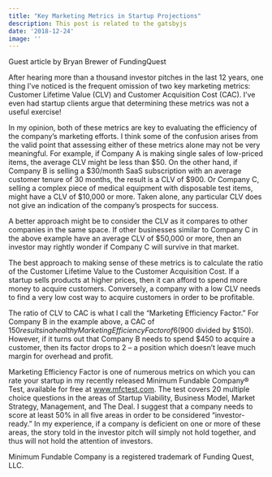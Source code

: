 ```yaml
---
title: "Key Marketing Metrics in Startup Projections"
description: This post is related to the gatsbyjs
date: '2018-12-24'
image: ''
---
```

Guest article by Bryan Brewer of FundingQuest

After hearing more than a thousand investor pitches in the last 12 years, one thing I’ve noticed is the frequent omission of two key marketing metrics: Customer Lifetime Value (CLV) and Customer Acquisition Cost (CAC). I’ve even had startup clients argue that determining these metrics was not a useful exercise!

In my opinion, both of these metrics are key to evaluating the efficiency of the company’s marketing efforts. I think some of the confusion arises from the valid point that assessing either of these metrics alone may not be very meaningful. For example, if Company A is making single sales of low-priced items, the average CLV might be less than $50. On the other hand, if Company B is selling a $30/month SaaS subscription with an average customer tenure of 30 months, the result is a CLV of $900. Or Company C, selling a complex piece of medical equipment with disposable test items, might have a CLV of $10,000 or more. Taken alone, any particular CLV does not give an indication of the company’s prospects for success.

A better approach might be to consider the CLV as it compares to other companies in the same space. If other businesses similar to Company C in the above example have an average CLV of $50,000 or more, then an investor may rightly wonder if Company C will survive in that market.

The best approach to making sense of these metrics is to calculate the ratio of the Customer Lifetime Value to the Customer Acquisition Cost. If a startup sells products at higher prices, then it can afford to spend more money to acquire customers. Conversely, a company with a low CLV needs to find a very low cost way to acquire customers in order to be profitable.

The ratio of CLV to CAC is what I call the “Marketing Efficiency Factor.” For Company B in the example above, a CAC of $150 results in a healthy Marketing Efficiency Factor of 6 ($900 divided by $150). However, if it turns out that Company B needs to spend $450 to acquire a customer, then its factor drops to 2 – a position which doesn’t leave much margin for overhead and profit.

Marketing Efficiency Factor is one of numerous metrics on which you can rate your startup in my recently released Minimum Fundable Company® Test, available for free at www.mfctest.com. The test covers 20 multiple choice questions in the areas of Startup Viability, Business Model, Market Strategy, Management, and The Deal. I suggest that a company needs to score at least 50% in all five areas in order to be considered “investor-ready.” In my experience, if a company is deficient on one or more of these areas, the story told in the investor pitch will simply not hold together, and thus will not hold the attention of investors.

Minimum Fundable Company is a registered trademark of Funding Quest, LLC.
